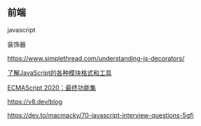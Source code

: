 ## 前端



javascript 



装饰器

https://www.simplethread.com/understanding-js-decorators/

[了解JavaScript的各种模块格式和工具](https://javascriptweekly.com/link/86657/web)

[ECMAScript 2020：最终功能集](https://javascriptweekly.com/link/86398/web)

https://v8.dev/blog

https://dev.to/macmacky/70-javascript-interview-questions-5gfi